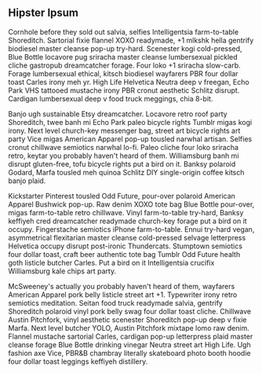 ## Hipster Ipsum

Cornhole before they sold out salvia, selfies Intelligentsia farm-to-table Shoreditch. Sartorial fixie flannel XOXO readymade, +1 mlkshk hella gentrify biodiesel master cleanse pop-up try-hard. Scenester kogi cold-pressed, Blue Bottle locavore pug sriracha master cleanse lumbersexual pickled cliche gastropub dreamcatcher forage. Four loko +1 sriracha slow-carb. Forage lumbersexual ethical, kitsch biodiesel wayfarers PBR four dollar toast Carles irony meh yr. High Life Helvetica Neutra deep v freegan, Echo Park VHS tattooed mustache irony PBR cronut aesthetic Schlitz disrupt. Cardigan lumbersexual deep v food truck meggings, chia 8-bit.

Banjo ugh sustainable Etsy dreamcatcher. Locavore retro roof party Shoreditch, twee banh mi Echo Park paleo bicycle rights Tumblr migas kogi irony. Next level church-key messenger bag, street art bicycle rights art party Vice migas American Apparel pop-up tousled narwhal artisan. Selfies cronut chillwave semiotics narwhal lo-fi. Paleo cliche four loko sriracha retro, keytar you probably haven't heard of them. Williamsburg banh mi disrupt gluten-free, tofu bicycle rights put a bird on it. Banksy polaroid Godard, Marfa tousled meh quinoa Schlitz DIY single-origin coffee kitsch banjo plaid.

Kickstarter Pinterest tousled Odd Future, pour-over polaroid American Apparel Bushwick pop-up. Raw denim XOXO tote bag Blue Bottle pour-over, migas farm-to-table retro chillwave. Vinyl farm-to-table try-hard, Banksy keffiyeh cred dreamcatcher readymade church-key forage put a bird on it occupy. Fingerstache semiotics iPhone farm-to-table. Ennui try-hard vegan, asymmetrical flexitarian master cleanse cold-pressed selvage letterpress Helvetica occupy disrupt post-ironic Thundercats. Stumptown semiotics four dollar toast, craft beer authentic tote bag Tumblr Odd Future health goth listicle butcher Carles. Put a bird on it Intelligentsia crucifix Williamsburg kale chips art party.

McSweeney's actually you probably haven't heard of them, wayfarers American Apparel pork belly listicle street art +1. Typewriter irony retro semiotics meditation. Seitan food truck readymade salvia, gentrify Shoreditch polaroid vinyl pork belly swag four dollar toast cliche. Chillwave Austin Pitchfork, vinyl aesthetic scenester Shoreditch pop-up deep v fixie Marfa. Next level butcher YOLO, Austin Pitchfork mixtape lomo raw denim. Flannel mustache sartorial Carles, cardigan pop-up letterpress plaid master cleanse forage Blue Bottle drinking vinegar Neutra street art High Life. Ugh fashion axe Vice, PBR&B chambray literally skateboard photo booth hoodie four dollar toast leggings keffiyeh distillery.